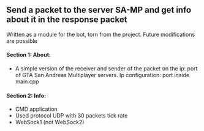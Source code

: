 ## Send a packet to the server SA-MP and get info about it in the response packet

Written as a module for the bot, torn from the project. Future modifications are possible

#### Section 1: About: 
- A simple version of the receiver and sender of the packet on the ip: port of GTA San Andreas Multiplayer servers. Ip configuration: port inside main.cpp
#### Section 2: Info:
- CMD application
- Used protocol UDP with 30 packets tick rate
- WebSock1 (not WebSock2)